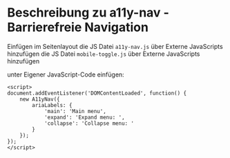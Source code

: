 # Beschreibung zu a11y-nav - Barrierefreie Navigation
Einfügen im Seitenlayout 
die JS Datei `a11y-nav.js` über Externe JavaScripts hinzufügen
die JS Datei `mobile-toggle.js` über Externe JavaScripts hinzufügen

unter Eigener JavaScript-Code einfügen:

````
<script>
document.addEventListener('DOMContentLoaded', function() {
    new A11yNav({
        ariaLabels: {
            'main': 'Main menu',
            'expand': 'Expand menu: ',
            'collapse': 'Collapse menu: '
        }
    });
});
</script>
````


